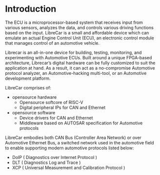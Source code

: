 # Introduction

The ECU is a microprocessor-based system that receives input from various sensors, analyzes the data, and controls various driving functions based on the input. LibreCar is a small and affordable device which can emulate an actual Engine Control Unit (ECU), an electronic control module that manages control of an automotive vehicle.

Librecar is an all-in-one device for building, testing, monitoring, and experimenting with Automotive ECUs. Built around a unique FPGA-based architecture, Librecar’s digital hardware can be fully customized to suit the application at hand. As a result, it can act as a no-compromise Automotive protocol analyzer, an Automotive-hacking multi-tool, or an Automotive development platform.

LibreCar comprises of:
* opensource hardware
    * Opensource softcore of RISC-V
    * Digital peripheral IPs for CAN and Ethernet
* opensource software
    * Device drivers for CAN and Ethernet
    * Middleware based on AUTOSAR specification for Automotive protocols

LibreCar embodies both CAN Bus (Controller Area Network) or over Automotive Ethernet Bus, a switched network used in the automotive field to enable supporting modern automotive protocols listed below: 
* DoIP ( Diagnostics over Internet Protocol )
* DLT ( Diagnostics Log and Trace ) 
* XCP ( Universal Measurement and Calibration Protocol )
